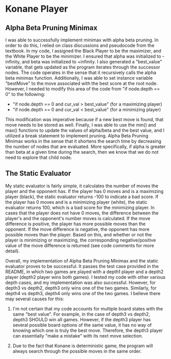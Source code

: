 # Konane Player


## Alpha Beta Pruning Minimax

I was able to successfully implement minimax with alpha beta pruning. In order to do this, I relied on class discussions and pseudocode from the textbook. In my code, I assigned the Black Player to be the maximizer, and the White Player to be the minimizer. I ensured that alpha was initialized to -infinity, and beta was initialized to +infinity. I also generated a "best_value" variable, that gets updated as the program iterates through the successor nodes. The code operates in the sense that it recursively calls the alpha beta minimax function. Additionally, I was able to set instance variable "bestMove" to the move associated with the best score at the root node. However, I needed to modify this area of the code from "if node.depth == 0" to the following:

* "if node.depth == 0 and cur_val > best_value" (for a maximizing player)
* "if node.depth == 0 and cur_val < best_value" (for a minimizing player)

This modification was imperative because if a new best move is found, that move needs to be stored as well. Finally, I was able to use the min() and max() functions to update the values of alpha/beta and the best value, and I utilized a break statement to implement pruning. Alpha Beta Pruning Minimax works in the sense that it shortens the search time by decreasing the number of nodes that are evaluated. More specifically, if alpha is greater than beta at a given time during the search, then we know that we do not need to explore that child node.

## The Static Evaluator
My static evaluator is fairly simple, it calculates the number of moves the player and the opponent has. If the player has 0 moves and is a maximizing player (black), the static evaluator returns -100 to indicate a bad score. If the player has 0 moves and is a minimizing player (white), the static evaluator returns 100, which is a bad score for the minimizing player. In cases that the player does not have 0 moves, the difference between the player's and the opponent's number moves is calculated. If the move difference is positive, the player has more possible moves than the opponent. If the move difference is negative, the opponent has more possible moves than the player. Based on this, and whether or not the player is minimizing or maximizing, the corresponding negative/positive value of the move difference is returned (see code comments for more detail).

Overall, my implementation of Alpha Beta Pruning Minimax and the static evaluator proves to be successful. It passes the test case provided in the README, in which two games are played with a depth1 player and a depth2 player (depth2 player wins both games). I tested my code with other various depth cases, and my implementation was also successful. However, for depth3 vs depth2, depth3 only wins one of the two games. Similarly, for depth4 vs depth3, depth4 only wins one of the two games. I believe there may several causes for this:

1. I'm not certain that my code accounts for multiple board states with the same "best value". For example, in the case of depth3 vs depth2, depth3 SHOULD win all games. However, if the depth3 player has several possible board options of the same value, it has no way of knowing which one is truly the best move. Therefore, the depth3 player can essentially "make a mistake" with its next move selection.

2. Due to the fact that Konane is deterministic game, the program will always search through the possible moves in the same order. 
